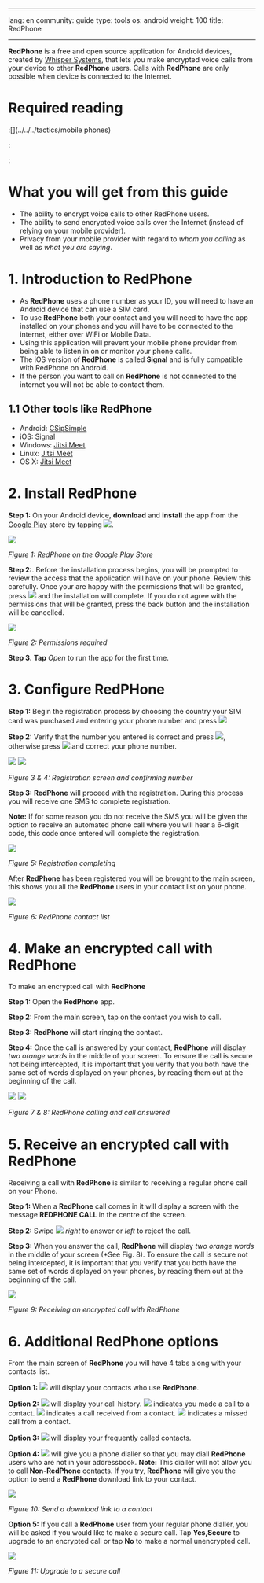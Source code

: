 

---

lang: en
community: guide
type: tools
os: android
weight: 100
title: RedPhone

---

**RedPhone** is a free and open source application for Android devices, created by [Whisper Systems](https://whispersystems.org/), that lets you make encrypted voice calls from your device to other **RedPhone** users. Calls with **RedPhone** are only possible when device is connected to the Internet.

# Required reading


:[](../../../tactics/mobile phones)


:[](../../../tactics/smartphones)


:[](redphone)

# What you will get from this guide

- The ability to encrypt voice calls to other RedPhone users.
- The ability to send encrypted voice calls over the Internet (instead of relying on your mobile provider).
- Privacy from your mobile provider with regard to *whom you calling* as well as *what you are saying*.

# 1. Introduction to RedPhone

- As **RedPhone** uses a phone number as your ID, you will need to have an Android device that can use a SIM card.
- To use **RedPhone** both your contact and you will need to have the app installed on your phones and you will have to be connected to the internet, either over WiFi or Mobile Data. 
- Using this application will prevent your mobile phone provider from being able to listen in on or monitor your phone calls.
- The iOS version of **RedPhone** is called **Signal** and is fully compatible with RedPhone on Android.
- If the person you want to call on **RedPhone** is not connected to the internet you will not be able to contact them.

## 1.1 Other tools like RedPhone

- Android: [CSipSimple](https://code.google.com/p/csipsimple/)
- iOS: [Signal](https://itunes.apple.com/app/id874139669)
- Windows: [Jitsi Meet](https://meet.jit.si/)
- Linux: [Jitsi Meet](https://meet.jit.si/)
- OS X: [Jitsi Meet](https://meet.jit.si/)

# 2. Install RedPhone

**Step 1:** On your Android device, **download** and **install** the app from the [Google Play](https://play.google.com/store/apps/details?id=org.thoughtcrime.redphone) store by tapping ![](/sites/siabnext.ttc.io/files/media/redphone-en-and-001.png).

![](/sites/siabnext.ttc.io/files/media/redphone-en-and-002.png)

*Figure 1: RedPhone on the Google Play Store*

**Step 2:**. Before the installation process begins, you will be prompted to review the access that the application will have on your phone. Review this carefully. Once your are happy with the permissions that will be granted, press ![](/sites/siabnext.ttc.io/files/media/redphone-en-and-003.png) and the installation will complete.  If you do not agree with the permissions that will be granted, press the back button and the installation will be cancelled.

![](/sites/siabnext.ttc.io/files/media/redphone-en-and-004.png)

*Figure 2: Permissions required*

**Step 3.** **Tap** *Open* to run the app for the first time.

# 3. Configure RedPHone

**Step 1:** Begin the registration process by choosing the country your SIM card was purchased and entering your phone number and press ![](/sites/siabnext.ttc.io/files/media/redphone-en-and-005.png)

**Step 2:** Verify that the number you entered is correct and press ![](/sites/siabnext.ttc.io/files/media/redphone-en-and-006.png), otherwise press ![](/sites/siabnext.ttc.io/files/media/redphone-en-and-007.png) and correct your phone number.


![](/sites/siabnext.ttc.io/files/media/redphone-en-and-008.png) ![](/sites/siabnext.ttc.io/files/media/redphone-en-and-009.png)

*Figure 3 & 4: Registration screen and confirming number*

**Step 3:** **RedPhone** will proceed with the registration. During this process you will receive one SMS to complete registration. 

**Note:** If for some reason you do not receive the SMS you will be given the option to receive an automated phone call where you will hear a 6-digit code, this code once entered will complete the registration.

![](/sites/siabnext.ttc.io/files/media/redphone-en-and-010.png) 

*Figure 5: Registration completing*

After **RedPhone** has been registered you will be brought to the main screen, this shows you all the **RedPhone** users in your contact list on your phone.

![](/sites/siabnext.ttc.io/files/media/redphone-en-and-011.png) 

*Figure 6: RedPhone contact list*

# 4. Make an encrypted call with RedPhone

To make an encrypted call with **RedPhone**

**Step 1:** Open the **RedPhone** app.

**Step 2:** From the main screen, tap on the contact you wish to call.

**Step 3:**  **RedPhone** will start ringing the contact.

**Step 4:** Once the call is answered by your contact, **RedPhone** will display *two orange words* in the middle of your screen. To ensure the call is secure not being intercepted, it is important that you verify that you both have the same set of words displayed on your phones, by reading them out at the beginning of the call.

![](/sites/siabnext.ttc.io/files/media/redphone-en-and-012.png)    ![](/sites/siabnext.ttc.io/files/media/redphone-en-and-013.png) 

*Figure 7 & 8: RedPhone calling and call answered*


# 5. Receive an encrypted call with RedPhone

Receiving a call with **RedPhone** is similar to receiving a regular phone call on your Phone.  

**Step 1:** When a **RedPhone** call comes in it will display a screen with the message **REDPHONE CALL** in the centre of the screen.

**Step 2:** Swipe ![](/sites/siabnext.ttc.io/files/media/redphone-en-and-014.png) *right* to answer or *left* to reject the call.

**Step 3:** When you answer the call, **RedPhone** will display *two orange words* in the middle of your screen (*See Fig. 8).  To ensure the call is secure not being intercepted, it is important that you verify that you both have the same set of words displayed on your phones, by reading them out at the beginning of the call. 

![](/sites/siabnext.ttc.io/files/media/redphone-en-and-015.png)

*Figure 9: Receiving an encrypted call with RedPhone*


# 6. Additional RedPhone options

From the main screen of **RedPhone** you will have 4 tabs along with your contacts list.

**Option 1:** ![](/sites/siabnext.ttc.io/files/media/redphone-en-and-016.png) will display your contacts who use **RedPhone**.

**Option 2:** ![](/sites/siabnext.ttc.io/files/media/redphone-en-and-017.png) will display your call history.  ![](/sites/siabnext.ttc.io/files/media/redphone-en-and-018.png) indicates you made a call to a contact. ![](/sites/siabnext.ttc.io/files/media/redphone-en-and-019.png) indicates a call received from a contact.  ![](/sites/siabnext.ttc.io/files/media/redphone-en-and-020.png) indicates a missed call from a contact.

**Option 3:** ![](/sites/siabnext.ttc.io/files/media/redphone-en-and-021.png) will display your frequently called contacts.

**Option 4:** ![](/sites/siabnext.ttc.io/files/media/redphone-en-and-022.png) will give you a phone dialler so that you may diall **RedPhone** users who are not in your addressbook.  **Note:** This dialler will not allow you to call  **Non-RedPhone** contacts. If you try, **RedPhone** will give you the option to send a **RedPhone** download link to your contact.

![](/sites/siabnext.ttc.io/files/media/redphone-en-and-023.png)

*Figure 10: Send a download link to a contact*

**Option 5:** If you call a **RedPhone** user from your regular phone dialler, you will be asked if you would like to make a secure call.  Tap **Yes,Secure** to upgrade to an encrypted call or tap **No** to make a normal unencrypted call.

![](/sites/siabnext.ttc.io/files/media/redphone-en-and-024.png)

*Figure 11: Upgrade to a secure call*

